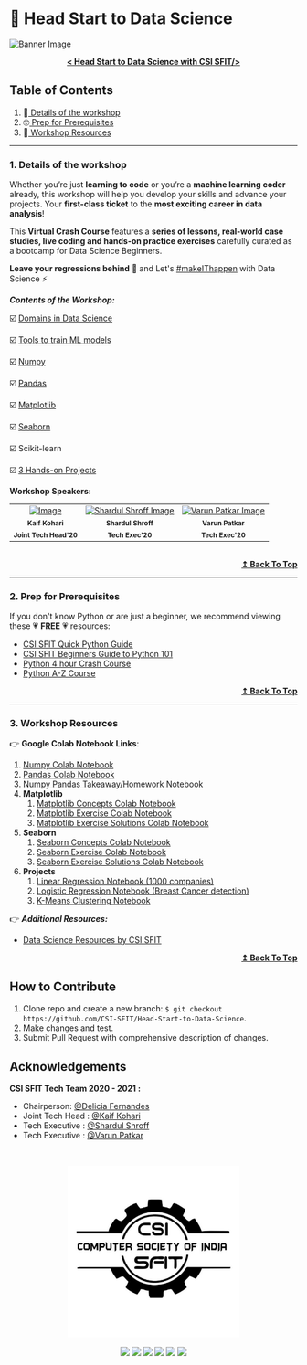 
# 🤖 Head Start to Data Science 
<img src="https://media.istockphoto.com/photos/robot-with-education-hud-picture-id966248982?k=6&m=966248982&s=612x612&w=0&h=n4MgcVUV2D6kXpJGCyIMIgFuqsi63DkzjiwWQi4n0aE="  width="800px;" alt="Banner Image">

<p align="center">
<b><u>< Head Start to Data Science with CSI SFIT/></u></b><br>
</p>

## <a name="table-of-contents">Table of Contents</a>
1. 🥰<a href="#Details of the workshop"> Details of the workshop</a>
2. 🤓<a href="#Prep for Prerequisites"> Prep for Prerequisites</a>
3. 🤩<a href="#Workshop Resources"> Workshop Resources</a>
---
### <a name="Details of the workshop">1. Details of the workshop</a>
Whether you’re just **learning to code** or you’re a **machine learning coder** already, this workshop will help you develop your skills and advance your projects. Your **first-class ticket** to the **most exciting career in data analysis**!

This **Virtual Crash Course** features a **series of lessons, real-world case studies, live coding and hands-on practice exercises** carefully curated as a bootcamp for Data Science Beginners. 

**Leave your regressions behind** 🙈 and Let's [#makeIThappen](https://www.instagram.com/csi_sfit/) with Data Science :zap:

_**Contents of the Workshop:**_

☑️ [Domains in Data Science](https://docs.google.com/presentation/d/1JzsQzMAZZik_Ynvoz4_jEQrkKTm412lYUNbQHy5clJY/edit?usp=sharing)

☑️ [Tools to train ML models](https://docs.google.com/presentation/d/1JzsQzMAZZik_Ynvoz4_jEQrkKTm412lYUNbQHy5clJY/edit?usp=sharing)

☑️ [Numpy](https://github.com/CSI-SFIT/Head-Start-to-Data-Science/tree/main/1-Numpy)

☑️ [Pandas ](https://github.com/CSI-SFIT/Head-Start-to-Data-Science/tree/main/2-Pandas)

☑️ [Matplotlib](https://github.com/CSI-SFIT/Head-Start-to-Data-Science/tree/main/3-Matplotlib)

☑️ [Seaborn](https://github.com/CSI-SFIT/Head-Start-to-Data-Science/tree/main/4-Seaborn)

☑️ Scikit-learn

☑️ [3 Hands-on Projects](https://github.com/CSI-SFIT/Head-Start-to-Data-Science/tree/main/5-Projects)

<b>Workshop Speakers:</b>
<table>
<td align="center">
	<a href="https://github.com/Kaif10"><img src="https://avatars.githubusercontent.com/u/57802881?s=400&u=ff3f406e4706577e23d77a68e577579203346e93&v=4" width="100px;" alt=" Image"/><br>
	<sub><b>Kaif Kohari</b></sub></a><br/>
	<sub><b>Joint Tech Head'20</b></sub><br/>
</td>
<td align="center">
	<a href="https://github.com/shardul1501"><img src="https://avatars.githubusercontent.com/u/62711584?s=400&v=4" width="100px;" alt="Shardul Shroff Image"/><br>
	<sub><b>Shardul Shroff</b></sub></a><br/>
	<sub><b>Tech Exec'20</b></sub><br/>
</td>
<td align="center">
	<a href="https://github.com/Varun-Patkar"><img src="https://avatars.githubusercontent.com/u/50433487?s=400&u=62940f86ba5133b466ae7a412404b60743d3447c&v=4" width="100px;" alt="Varun Patkar Image"/><br>
	<sub><b>Varun Patkar</b></sub></a><br/>
	<sub><b>Tech Exec'20</b></sub><br/>
</td>
</table>
<br>

<div align="right">
    <b><a href="#table-of-contents">↥ Back To Top</a></b>
</div>

---
### <a name="Prep for Prerequisites">2. Prep for Prerequisites</a>

If you don't know Python or are just a beginner, we recommend viewing these 💗 **FREE** 💗 resources:
- [CSI SFIT Quick Python Guide](https://www.instagram.com/csi_sfit/guide/all-about-python/17852391890414392/?igshid=vumd6yq5esjr)
- [CSI SFIT Beginners Guide to Python 101](https://github.com/CSI-SFIT/Beginners-Guide-to-Python-101)
- [Python 4 hour Crash Course](https://youtu.be/rfscVS0vtbw)
- [Python A-Z Course](https://youtube.com/playlist?list=PL-osiE80TeTt2d9bfVyTiXJA-UTHn6WwU)

<div align="right">
    <b><a href="#table-of-contents">↥ Back To Top</a></b>
</div>

---
### <a name="Workshop Resources">3. Workshop Resources</a>

👉 **Google Colab Notebook Links**:
1. [Numpy Colab Notebook](https://colab.research.google.com/drive/1lt1w-wB7gAAROdnw-UZ7qGX_Gw0XAhdu?usp=sharing)
2. [Pandas Colab Notebook](https://colab.research.google.com/drive/1FfZZc6H4AbQyuUgs7vgCMylHrBnSoU6M?usp=sharing)
3. [Numpy Pandas Takeaway/Homework Notebook](https://colab.research.google.com/drive/1d6WE4dUocj0oxgtFVJ_oZCYOY3cIEXbC?usp=sharing)
4. **Matplotlib**
    1. [Matplotlib Concepts Colab Notebook](https://colab.research.google.com/drive/1Oneno6TP6i_DgsCQ506oXj9uQnPrPfdj?usp=sharing)
    2. [Matplotlib Exercise Colab Notebook](https://colab.research.google.com/drive/1mSOmPtIqPylnd5sZoWXD8Jn-iscT346E?usp=sharing)
    3. [Matplotlib Exercise Solutions Colab Notebook](https://colab.research.google.com/drive/14r8N8raoAHImD1Jy2f-yPhOs0cxrvPcv?usp=sharing)
5. **Seaborn**
    1. [Seaborn Concepts Colab Notebook](https://colab.research.google.com/drive/1iCQk8fbKxYIBD53vQrRj0ekJkvoQXOn9?usp=sharing)
    2. [Seaborn Exercise Colab Notebook](https://colab.research.google.com/drive/1yfpW14uAFd-1aVECt0vIphUTS7sXUwyu?usp=sharing)
    3. [Seaborn Exercise Solutions Colab Notebook](https://colab.research.google.com/drive/10IuHAdT4QPwaICJowri8yb_jcILKedgT?usp=sharing)
6. **Projects**
    1. [Linear Regression Notebook (1000 companies)](https://colab.research.google.com/drive/1U-YrmtfbB3ZcdxuQBnyhxGoTtGD7Wvzc?usp=sharing)
    2. [Logistic Regression Notebook (Breast Cancer detection)](https://colab.research.google.com/drive/10HrpnUadW0TxOO56Xtbka8llhvdcTeJi?usp=sharing)
    3. [K-Means Clustering Notebook](https://colab.research.google.com/drive/1MdchVxF6zN4ppghPvM5TG6ORKpIFaTjy?usp=sharing)
   
👉 _**Additional Resources:**_
- [Data Science Resources by CSI SFIT](https://github.com/CSI-SFIT/Data-Science-Resources)

<div align="right">
    <b><a href="#table-of-contents">↥ Back To Top</a></b>
</div>

**How to Contribute**
---
1. Clone repo and create a new branch: `$ git checkout https://github.com/CSI-SFIT/Head-Start-to-Data-Science`.
2. Make changes and test.
3. Submit Pull Request with comprehensive description of changes.

**Acknowledgements**
---

**CSI SFIT Tech Team 2020 - 2021 :**
+ Chairperson: [@Delicia Fernandes](https://github.com/deliciafernandes)
+ Joint Tech Head : [@Kaif Kohari](https://github.com/Kaif10)
+ Tech Executive : [@Shardul Shroff](https://github.com/shardul1501)
+ Tech Executive : [@Varun Patkar](https://github.com/Varun-Patkar)

<br>
<p align="center">
  <a href="https://www.csi.sfit.ac.in/">
    <img src="https://raw.githubusercontent.com/CSI-SFIT/Getting-Started-With-Hacktoberfest/main/Images/CSI_Logo.png"
         alt="csi_logo" width="300" height="300">
  </a>
</p>

<div align="center">
  <a href="https://www.instagram.com/csi_sfit/" target="_blank"><img src="https://img.icons8.com/fluent/48/000000/instagram-new.png"/></a>
  <a href="https://twitter.com/csi_sfit" target="_blank"><img src="https://img.icons8.com/fluent/48/000000/twitter.png"/></a>
  <a href="https://www.facebook.com/csi.sfit" target="_blank"><img src="https://img.icons8.com/fluent/48/000000/facebook-new.png"/></a>
  <a href="https://www.youtube.com/channel/UC7fiMWl2n3BXDQCKk3blUMA?sub_confirmation=1" target="_blank"><img src="https://img.icons8.com/color/48/000000/youtube-play.png"/></a>
  <a href="https://discord.gg/WRgX3WV" target="_blank"><img src="https://img.icons8.com/color/48/000000/discord-new-logo.png"/></a>
  <a href="mailto: csi@sfit.ac.in" target="_blank"><img src="https://img.icons8.com/fluent/48/000000/gmail.png"/></a>
</div>
